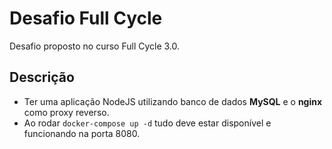 # Desafio Full Cycle

Desafio proposto no curso Full Cycle 3.0.

## Descrição
- Ter uma aplicação NodeJS utilizando banco de dados **MySQL** e o **nginx** como proxy reverso.
- Ao rodar `docker-compose up -d` tudo deve estar disponível e funcionando na porta 8080.